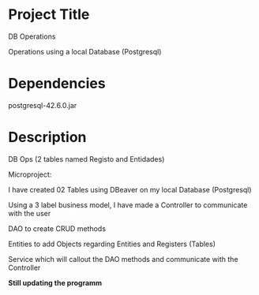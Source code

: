 # Project Title
DB Operations

Operations using a local Database (Postgresql)

# Dependencies
postgresql-42.6.0.jar

# Description
DB Ops (2 tables named Registo and Entidades)

Microproject:

I have created 02 Tables using DBeaver on my local Database (Postgresql)

Using a 3 label business model, I have made a Controller to communicate with the user 

DAO to create CRUD methods

Entities to add Objects regarding Entities and Registers (Tables) 

Service which will callout the DAO methods and communicate with the Controller

**Still updating the programm**
